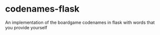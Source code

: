 # codenames-flask
An implementation of the boardgame codenames in flask with words that you provide yourself
